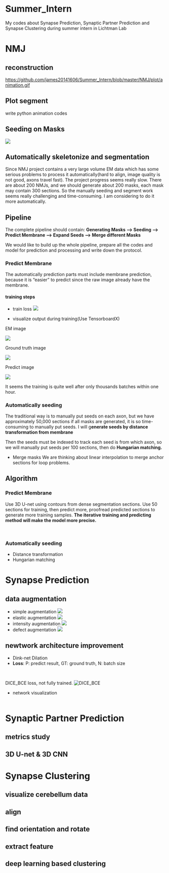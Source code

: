 # Summer_Intern
My codes about Synapse Prediction, Synaptic Partner Prediction and Synapse Clustering during summer intern in Lichtman Lab

# NMJ
## reconstruction

https://github.com/james20141606/Summer_Intern/blob/master/NMJ/plot/animation.gif

## Plot segment
write python animation codes
<img src="https://github.com/james20141606/Summer_Intern/blob/master/NMJ/plot_segment/output.gif" style="width: 10px;"/>
## Seeding on Masks
![](https://github.com/james20141606/Summer_Intern/blob/master/NMJ/plot_segment/seeding.png)

## Automatically skeletonize and segmentation


Since NMJ project contains a very large volume EM data which has some serious problems to process it automatically(hard to align, image quality is not good, axons travel fast). The project progress seems really slow. There are about 200 NMJs, and we should generate about 200 masks, each mask may contain 300 sections. So the manually seeding and segment work seems really challenging and time-consuming. I am considering to do it more automatically.

## Pipeline
The complete pipeline should contain: 
**Generating Masks —> Seeding —> Predict Membrane —> Expand Seeds —> Merge different Masks**

We would like to build up the whole pipeline, prepare all the codes and model for prediction and processing and write down the protocol.

### Predict Membrane
The automatically prediction parts must include membrane prediction, because it is “easier” to predict since the raw image already have the membrane.

#### training steps
- train loss
![](https://github.com/james20141606/Summer_Intern/blob/master/NMJ/plot/trainloss.png)

- visualize output during training(Use TensorboardX)

EM image

![](https://github.com/james20141606/Summer_Intern/blob/master/NMJ/plot/em.png)

Ground truth image

![](https://github.com/james20141606/Summer_Intern/blob/master/NMJ/plot/gt.png)

Predict image

![](https://github.com/james20141606/Summer_Intern/blob/master/NMJ/plot/predict.png)

It seems the training is quite well after only thousands batches within one hour.

###  Automatically seeding
The traditional way is to manually put seeds on each axon, but we have approximately 50,000 sections if all masks are generated, it is so time-consuming to manually put seeds. I will g**enerate seeds by distance transformation from membrane**

Then the seeds must be indexed to track each seed is from which axon, so we will manually put seeds  per 100 sections, then do **Hungarian matching.**

- Merge masks
We are thinking about linear interpolation to merge anchor sections for loop problems.

## Algorithm
### Predict Membrane
Use 3D U-net using contours from dense segmentation sections. Use 50 sections for training, then predict more, proofread predicted sections to generate more training samples. **The iterative training and predicting method will make the model more precise.**

<img src="https://github.com/james20141606/Summer_Intern/blob/master/synapse_prediction/plot/focalloss.png" style="width: 2px;"/>

<img src="https://github.com/james20141606/Summer_Intern/blob/master/synapse_prediction/plot/focaldiceloss.png" style="width: 2px;"/>


### Automatically seeding
- Distance transformation
- Hungarian matching


# Synapse Prediction
## data augmentation
- simple augmentation
![](https://github.com/james20141606/Summer_Intern/blob/master/synapse_prediction/plot/simple.png)
- elastic augmentation
![](https://github.com/james20141606/Summer_Intern/blob/master/synapse_prediction/plot/elastic.png)
- intensity augmentation
![](https://github.com/james20141606/Summer_Intern/blob/master/synapse_prediction/plot/intensity.png)
- defect augmentation
![](https://github.com/james20141606/Summer_Intern/blob/master/synapse_prediction/plot/defect.png)

## newtwork architecture improvement
- Dink-net Dilation
- **Loss**: P: predict result, GT: ground truth, N: batch size

<img src="https://github.com/james20141606/Summer_Intern/blob/master/synapse_prediction/plot/loss.png" style="width: 2px;"/>

<img src="https://github.com/james20141606/Summer_Intern/blob/master/synapse_prediction/plot/focalloss.png" style="width: 2px;"/>

<img src="https://github.com/james20141606/Summer_Intern/blob/master/synapse_prediction/plot/focaldiceloss.png" style="width: 2px;"/>

DICE_BCE loss, not fully trained.
![DICE_BCE](https://github.com/james20141606/Summer_Intern/blob/master/synapse_prediction/plot/trainloss.png)

- network visualization
<img src="https://github.com/james20141606/Summer_Intern/blob/master/synapse_prediction/plot/Digraph.gv-1.png" style="width: 2px;"/>

# Synaptic Partner Prediction 
## metrics study
## 3D U-net & 3D CNN

# Synapse Clustering
## visualize cerebellum data
## align
## find orientation and rotate
## extract feature
## deep learning based clustering

